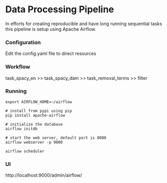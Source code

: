 # Data Processing Pipeline

In efforts for creating reproducible and have long running sequential tasks this pipeline is setup using Apache Airflow. 

### Configuration

Edit the config.yaml file to direct resources

### Workflow

task_spacy_en >> task_spacy_dam >> task_removal_terms >> filter

### Running

```
export AIRFLOW_HOME=~/airflow

# install from pypi using pip
pip install apache-airflow

# initialize the database
airflow initdb

# start the web server, default port is 8080
airflow webserver -p 9000

airflow scheduler
```

### UI

http://localhost:9000/admin/airflow/


